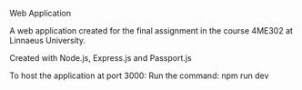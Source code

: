 Web Application

A web application created for the final assignment in the course 4ME302 at Linnaeus University.

Created with Node.js, Express.js and Passport.js

To host the application at port 3000:
Run the command: npm run dev